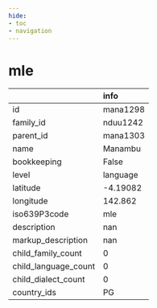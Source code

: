 ```yaml
---
hide:
- toc
- navigation
---
```

# mle
|                      | info     |
|:---------------------|:---------|
| id                   | mana1298 |
| family_id            | nduu1242 |
| parent_id            | mana1303 |
| name                 | Manambu  |
| bookkeeping          | False    |
| level                | language |
| latitude             | -4.19082 |
| longitude            | 142.862  |
| iso639P3code         | mle      |
| description          | nan      |
| markup_description   | nan      |
| child_family_count   | 0        |
| child_language_count | 0        |
| child_dialect_count  | 0        |
| country_ids          | PG       |
